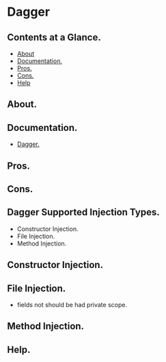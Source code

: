 # Dagger





## Contents at a Glance.
* [About](#about)
* [Documentation.](#documentation)
* [Pros.](#pros)
* [Cons.](#cons)
* [Help](#help)





## About.





## Documentation.
* [Dagger.](https://dagger.dev/)





## Pros.





## Cons.





## Dagger Supported Injection Types.
* Constructor Injection.
* File Injection.
* Method Injection.



## Constructor Injection.

## File Injection.
* fields not should be had private scope.

## Method Injection.

## Help.

